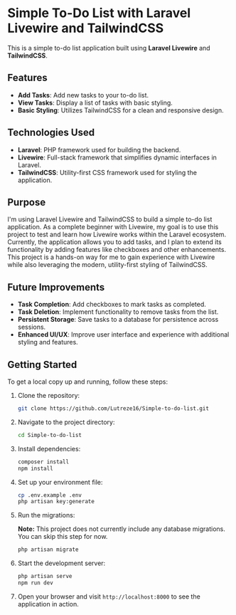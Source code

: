 # Simple To-Do List with Laravel Livewire and TailwindCSS

This is a simple to-do list application built using **Laravel Livewire** and **TailwindCSS**.

## Features

- **Add Tasks**: Add new tasks to your to-do list.
- **View Tasks**: Display a list of tasks with basic styling.
- **Basic Styling**: Utilizes TailwindCSS for a clean and responsive design.

## Technologies Used

- **Laravel**: PHP framework used for building the backend.
- **Livewire**: Full-stack framework that simplifies dynamic interfaces in Laravel.
- **TailwindCSS**: Utility-first CSS framework used for styling the application.

## Purpose

I'm using Laravel Livewire and TailwindCSS to build a simple to-do list application. As a complete beginner with Livewire, my goal is to use this project to test and learn how Livewire works within the Laravel ecosystem. Currently, the application allows you to add tasks, and I plan to extend its functionality by adding features like checkboxes and other enhancements. This project is a hands-on way for me to gain experience with Livewire while also leveraging the modern, utility-first styling of TailwindCSS.

## Future Improvements

- **Task Completion**: Add checkboxes to mark tasks as completed.
- **Task Deletion**: Implement functionality to remove tasks from the list.
- **Persistent Storage**: Save tasks to a database for persistence across sessions.
- **Enhanced UI/UX**: Improve user interface and experience with additional styling and features.

## Getting Started

To get a local copy up and running, follow these steps:

1. Clone the repository:
   ```sh
   git clone https://github.com/Lutreze16/Simple-to-do-list.git
   ```

2. Navigate to the project directory:
   ```sh
   cd Simple-to-do-list
   ```

3. Install dependencies:
   ```sh
   composer install
   npm install
   ```

4. Set up your environment file:
   ```sh
   cp .env.example .env
   php artisan key:generate
   ```

5. Run the migrations:
   
   **Note:** This project does not currently include any database migrations. You can skip this step for now.
   ```sh
   php artisan migrate
   ```

7. Start the development server:
   ```sh
   php artisan serve
   npm run dev
   ```

8. Open your browser and visit `http://localhost:8000` to see the application in action.
